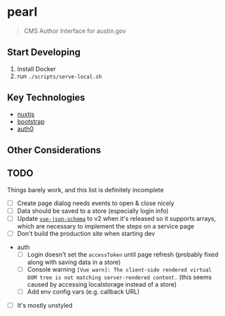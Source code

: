 # pearl

> CMS Author Interface for austin.gov

## Start Developing

1. Install Docker
2. run `./scripts/serve-local.sh`

## Key Technologies

- [nuxtjs](https://nuxtjs.org/)
- [bootstrap](https://getbootstrap.com/docs/4.1/getting-started/introduction/)
- [auth0](https://auth0.com/docs)

## Other Considerations

## TODO

Things barely work, and this list is definitely incomplete

- [ ] Create page dialog needs events to open & close nicely
- [ ] Data should be saved to a store (especially login info)
- [ ] Update [`vue-json-schema`](https://github.com/formschema/native) to v2 when it's released so it supports arrays, which are necessary to implement the steps on a service page
- [ ] Don't build the production site when starting dev
- auth
  - [ ] Login doesn't set the `accessToken` until page refresh (probably fixed along with saving data in a store)
  - [ ] Console warning `[Vue warn]: The client-side rendered virtual DOM tree is not matching server-rendered content.` (this seems caused by accessing localstorage instead of a store)
  - [ ] Add env config vars (e.g. callback URL)
- [ ] It's mostly unstyled

